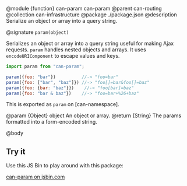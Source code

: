 @module {function} can-param can-param
@parent can-routing
@collection can-infrastructure
@package ./package.json
@description Serialize an object or array into a query string.

@signature `param(object)`

Serializes an object or array into a query string useful for making Ajax requests. `param` handles nested objects and arrays.  It uses `encodeURIComponent` to
escape values and keys.

```javascript
import param from "can-param";

param({foo: "bar"})          //-> "foo=bar"
param({foo: ["bar", "baz"]}) //-> "foo[]=bar&foo[]=baz"
param({foo: {bar: "baz"}})    //-> "foo[bar]=baz"
param({foo: "bar & baz"})    //-> "foo=bar+%26+baz"
```

This is exported as `param` on [can-namespace].

@param {Object} object An object or array.
@return {String} The params formatted into a form-encoded string.

@body

## Try it

Use this JS Bin to play around with this package:

<a class="jsbin-embed" href="https://jsbin.com/zezamig/embed?js,console">can-param on jsbin.com</a>
<script src="https://static.jsbin.com/js/embed.min.js?4.0.4"></script>
